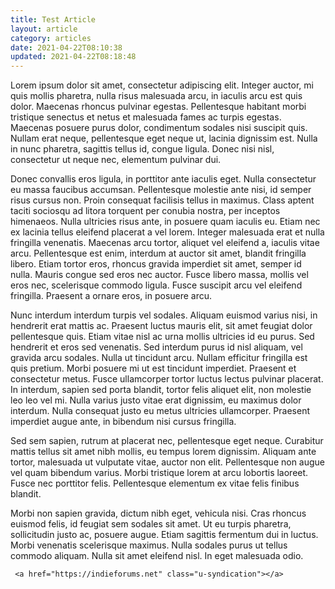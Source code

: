 ```yaml
---
title: Test Article
layout: article
category: articles
date: 2021-04-22T08:10:38
updated: 2021-04-22T08:18:48
---
```


Lorem ipsum dolor sit amet, consectetur adipiscing elit. Integer auctor, mi quis mollis pharetra, nulla risus malesuada arcu, in iaculis arcu est quis dolor. Maecenas rhoncus pulvinar egestas. Pellentesque habitant morbi tristique senectus et netus et malesuada fames ac turpis egestas. Maecenas posuere purus dolor, condimentum sodales nisi suscipit quis. Nullam erat neque, pellentesque eget neque ut, lacinia dignissim est. Nulla in nunc pharetra, sagittis tellus id, congue ligula. Donec nisi nisl, consectetur ut neque nec, elementum pulvinar dui.

Donec convallis eros ligula, in porttitor ante iaculis eget. Nulla consectetur eu massa faucibus accumsan. Pellentesque molestie ante nisi, id semper risus cursus non. Proin consequat facilisis tellus in maximus. Class aptent taciti sociosqu ad litora torquent per conubia nostra, per inceptos himenaeos. Nulla ultricies risus ante, in posuere quam iaculis eu. Etiam nec ex lacinia tellus eleifend placerat a vel lorem. Integer malesuada erat et nulla fringilla venenatis. Maecenas arcu tortor, aliquet vel eleifend a, iaculis vitae arcu. Pellentesque est enim, interdum at auctor sit amet, blandit fringilla libero. Etiam tortor eros, rhoncus gravida imperdiet sit amet, semper id nulla. Mauris congue sed eros nec auctor. Fusce libero massa, mollis vel eros nec, scelerisque commodo ligula. Fusce suscipit arcu vel eleifend fringilla. Praesent a ornare eros, in posuere arcu.

Nunc interdum interdum turpis vel sodales. Aliquam euismod varius nisi, in hendrerit erat mattis ac. Praesent luctus mauris elit, sit amet feugiat dolor pellentesque quis. Etiam vitae nisl ac urna mollis ultricies id eu purus. Sed hendrerit et eros sed venenatis. Sed interdum purus id nisl aliquam, vel gravida arcu sodales. Nulla ut tincidunt arcu. Nullam efficitur fringilla est quis pretium. Morbi posuere mi ut est tincidunt imperdiet. Praesent et consectetur metus. Fusce ullamcorper tortor luctus lectus pulvinar placerat. In interdum, sapien sed porta blandit, tortor felis aliquet elit, non molestie leo leo vel mi. Nulla varius justo vitae erat dignissim, eu maximus dolor interdum. Nulla consequat justo eu metus ultricies ullamcorper. Praesent imperdiet augue ante, in bibendum nisi cursus fringilla.

Sed sem sapien, rutrum at placerat nec, pellentesque eget neque. Curabitur mattis tellus sit amet nibh mollis, eu tempus lorem dignissim. Aliquam ante tortor, malesuada ut vulputate vitae, auctor non elit. Pellentesque non augue vel quam bibendum varius. Morbi tristique lorem at arcu lobortis laoreet. Fusce nec porttitor felis. Pellentesque elementum ex vitae felis finibus blandit.

Morbi non sapien gravida, dictum nibh eget, vehicula nisi. Cras rhoncus euismod felis, id feugiat sem sodales sit amet. Ut eu turpis pharetra, sollicitudin justo ac, posuere augue. Etiam sagittis fermentum dui in luctus. Morbi venenatis scelerisque maximus. Nulla sodales purus ut tellus commodo aliquam. Nulla sit amet eleifend nisl. In eget malesuada odio. 

     <a href="https://indieforums.net" class="u-syndication"></a>